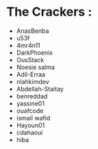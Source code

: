 # The Crackers :
<!--- YOUR USERNAME HERE	-->

- AnasBenba
- u53f 
- 4mr4n11
- DarkPhoenix
- OusStack
- Noesie salma
- Adil-Erraa
- nlahkimdev
- Abdellah-Staitay
- benreddad
- yassine01
- ouafcode
- ismail wafid
- Hayoun01
- cdahaoui
- hiba
<!--- DON'T TOUCH THIS PLZ -->
#
